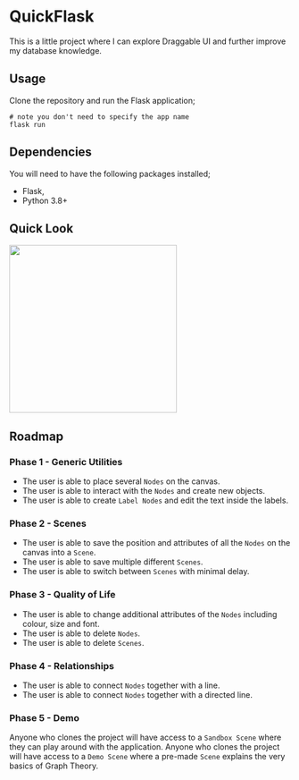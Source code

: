 # QuickFlask
This is a little project where I can explore Draggable UI and further improve my database knowledge.

## Usage
Clone the repository and run the Flask application;

```shell
# note you don't need to specify the app name
flask run
```

## Dependencies
You will need to have the following packages installed;
* Flask,
* Python 3.8+

## Quick Look
<img src="https://github.com/C0dio/QuickFlask/assets/68840768/b962c7aa-8af6-4a32-8d8c-b34e20b18ca3" width="300" />

## Roadmap

### Phase 1 - Generic Utilities
* The user is able to place several `Nodes` on the canvas.
* The user is able to interact with the `Nodes` and create new objects.
* The user is able to create `Label Nodes` and edit the text inside the labels.

### Phase 2 - Scenes
* The user is able to save the position and attributes of all the `Nodes` on the canvas into a `Scene`.
* The user is able to save multiple different `Scenes`.
* The user is able to switch between `Scenes` with minimal delay.

### Phase 3 - Quality of Life
* The user is able to change additional attributes of the `Nodes` including colour, size and font.
* The user is able to delete `Nodes`.
* The user is able to delete `Scenes`.

### Phase 4 - Relationships
* The user is able to connect `Nodes` together with a line.
* The user is able to connect `Nodes` together with a directed line.

### Phase 5 - Demo
Anyone who clones the project will have access to a `Sandbox Scene` where they can play around with the application.
Anyone who clones the project will have access to a `Demo Scene` where a pre-made `Scene` explains the very basics of Graph Theory.
